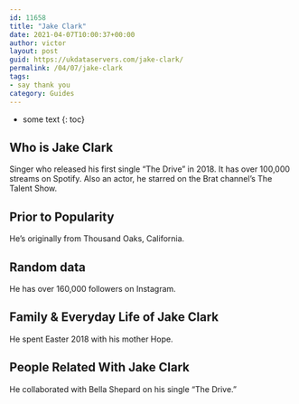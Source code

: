 ```yaml
---
id: 11658
title: "Jake Clark"
date: 2021-04-07T10:00:37+00:00
author: victor
layout: post
guid: https://ukdataservers.com/jake-clark/
permalink: /04/07/jake-clark
tags:
- say thank you
category: Guides
---
```


* some text
{: toc}

## Who is Jake Clark

Singer who released his first single &#8220;The Drive&#8221; in 2018. It has over 100,000 streams on Spotify. Also an actor, he starred on the Brat channel&#8217;s The Talent Show. 

## Prior to Popularity

He&#8217;s originally from Thousand Oaks, California. 

## Random data

He has over 160,000 followers on Instagram. 

## Family & Everyday Life of Jake Clark

He spent Easter 2018 with his mother Hope. 

## People Related With Jake Clark

He collaborated with Bella Shepard on his single &#8220;The Drive.&#8221; 
 